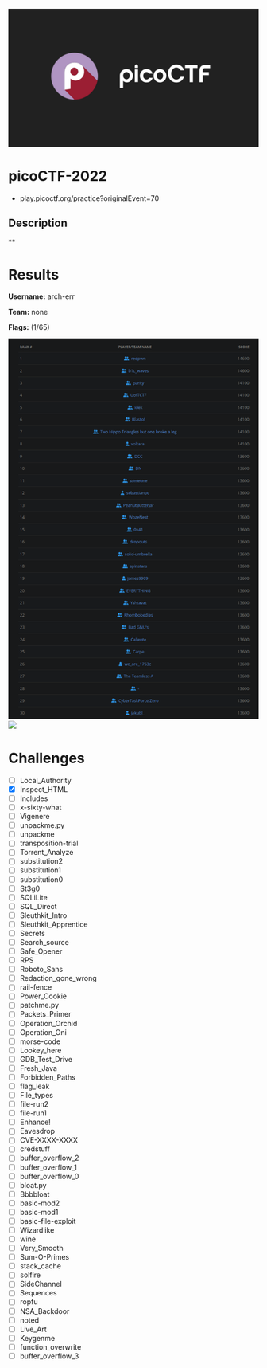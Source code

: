 ![logo](assets/logo.png)


# picoCTF-2022
- play.picoctf.org/practice?originalEvent=70

## Description
**

# Results
**Username:** arch-err

**Team:** none


**Flags:** (1/65)

![ ](assets/scoreboard.png)
![ ](assets/team-score.png)

# Challenges
- [ ] Local_Authority
- [x] Inspect_HTML
- [ ] Includes
- [ ] x-sixty-what
- [ ] Vigenere
- [ ] unpackme.py
- [ ] unpackme
- [ ] transposition-trial
- [ ] Torrent_Analyze
- [ ] substitution2
- [ ] substitution1
- [ ] substitution0
- [ ] St3g0
- [ ] SQLiLite
- [ ] SQL_Direct
- [ ] Sleuthkit_Intro
- [ ] Sleuthkit_Apprentice
- [ ] Secrets
- [ ] Search_source
- [ ] Safe_Opener
- [ ] RPS
- [ ] Roboto_Sans
- [ ] Redaction_gone_wrong
- [ ] rail-fence
- [ ] Power_Cookie
- [ ] patchme.py
- [ ] Packets_Primer
- [ ] Operation_Orchid
- [ ] Operation_Oni
- [ ] morse-code
- [ ] Lookey_here
- [ ] GDB_Test_Drive
- [ ] Fresh_Java
- [ ] Forbidden_Paths
- [ ] flag_leak
- [ ] File_types
- [ ] file-run2
- [ ] file-run1
- [ ] Enhance!
- [ ] Eavesdrop
- [ ] CVE-XXXX-XXXX
- [ ] credstuff
- [ ] buffer_overflow_2
- [ ] buffer_overflow_1
- [ ] buffer_overflow_0
- [ ] bloat.py
- [ ] Bbbbloat
- [ ] basic-mod2
- [ ] basic-mod1
- [ ] basic-file-exploit
- [ ] Wizardlike
- [ ] wine
- [ ] Very_Smooth
- [ ] Sum-O-Primes
- [ ] stack_cache
- [ ] solfire
- [ ] SideChannel
- [ ] Sequences
- [ ] ropfu
- [ ] NSA_Backdoor
- [ ] noted
- [ ] Live_Art
- [ ] Keygenme
- [ ] function_overwrite
- [ ] buffer_overflow_3

